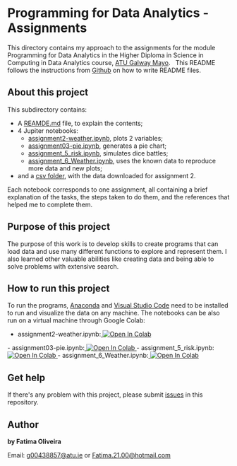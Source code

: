 # Programming for Data Analytics - Assignments

This directory contains my approach to the assignments for the module Programming for Data Analytics in the Higher Diploma in Science in Computing in Data Analytics course, [ATU Galway Mayo](https://www.gmit.ie/).
 
This README follows the instructions from [Github](https://docs.github.com/en/repositories/managing-your-repositorys-settings-and-features/customizing-your-repository/about-readmes) on how to write README files.

## About this project

This subdirectory contains:

- A [REAMDE.md](https://github.com/FatimaBOliveira/Programming-for-data-analytics/blob/main/Assignments/README.md) file, to explain the contents;
- 4 Jupiter notebooks:
    - [assignment2-weather.ipynb](https://github.com/FatimaBOliveira/Programming-for-data-analytics/blob/main/Assignments/assignment2-weather.ipynb), plots 2 variables;
    - [assignment03-pie.ipynb](https://github.com/FatimaBOliveira/Programming-for-data-analytics/blob/main/Assignments/assignment03-pie.ipynb), generates a pie chart;
    - [assignment_5_risk.ipynb](https://github.com/FatimaBOliveira/Programming-for-data-analytics/blob/main/Assignments/assignment_5_risk.ipynb), simulates dice battles;
    - [assignment_6_Weather.ipynb](https://github.com/FatimaBOliveira/Programming-for-data-analytics/blob/main/Assignments/assignment_6_Weather.ipynb), uses the known data to reproduce more data and new plots;
- and a [csv folder](https://github.com/FatimaBOliveira/Programming-for-data-analytics/tree/main/Assignments/csv), with the data downloaded for assignment 2.

Each notebook corresponds to one assignment, all containing a brief explanation of the tasks, the steps taken to do them, and the references that helped me to complete them.

## Purpose of this project

The purpose of this work is to develop skills to create programs that can load data and use many different functions to explore and represent them. I also learned other valuable abilities like creating data and being able to solve problems with extensive search.

## How to run this project

To run the programs, [Anaconda](https://www.anaconda.com/) and [Visual Studio Code](https://code.visualstudio.com/) need to be installed to run and visualize the data on any machine. 
The notebooks can be also run on a virtual machine through Google Colab:
- assignment2-weather.ipynb:<a target="_blank" href="https://colab.research.google.com/github/FatimaBOliveira/Programming-for-data-analytics/blob/main/Assignments/assignment2-weather.ipynb">
  <img src="https://colab.research.google.com/assets/colab-badge.svg" alt="Open In Colab"/>
</a>
- assignment03-pie.ipynb:<a target="_blank" href="https://colab.research.google.com/github/FatimaBOliveira/Programming-for-data-analytics/blob/main/Assignments/assignment03-pie.ipynb">
  <img src="https://colab.research.google.com/assets/colab-badge.svg" alt="Open In Colab"/>
</a>
- assignment_5_risk.ipynb:<a target="_blank" href="https://colab.research.google.com/github/FatimaBOliveira/Programming-for-data-analytics/blob/main/Assignments/assignment_5_risk.ipynb">
  <img src="https://colab.research.google.com/assets/colab-badge.svg" alt="Open In Colab"/>
</a>
- assignment_6_Weather.ipynb:<a target="_blank" href="https://colab.research.google.com/github/FatimaBOliveira/Programming-for-data-analytics/blob/main/Assignments/assignment_6_Weather.ipynb">
  <img src="https://colab.research.google.com/assets/colab-badge.svg" alt="Open In Colab"/>
</a>

## Get help

If there's any problem with this project, please submit [issues](https://github.com/FatimaBOliveira/Programming-for-data-analytics/issues) in this repository.

## Author

**by Fatima Oliveira** 

Email: g00438857@atu.ie or Fatima.21.00@hotmail.com